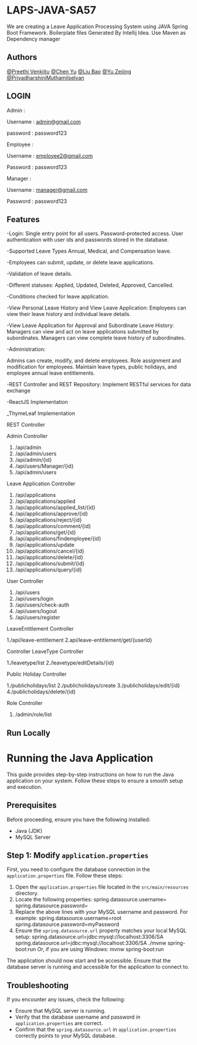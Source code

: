 # LAPS-JAVA-SA57

We are creating a Leave Application Processing System using JAVA Spring Boot Framework. Boilerplate files Generated By Intellij Idea. Use Maven as Dependency manager


## Authors

[@Preethi Venkiitu](https://www.github.com/preethivenkat5)
[@Chen Yu](https://www.github.com/chenyu-01)
[@Liu Bao](https://www.github.com/MozLau)
[@Yu Zeijing](https://www.github.com/CsCesium)
[@PriyadharshiniMuthamilselvan](https://www.github.com/PriyadharshiniMuthamilselvan)


## LOGIN
Admin :

Username : admin@gmail.com

password : password123

Employee :

Username : employee2@gmail.com

Password : password123

Manager :

Username : manager@gmail.com

Password : password123


## Features

-Login:
Single entry point for all users.
Password-protected access.
User authentication with user ids and passwords stored in the database.

-Supported Leave Types
Annual, Medical, and Compensation leave.

-Employees can submit, update, or delete leave applications.

-Validation of leave details.

-Different statuses: Applied, Updated, Deleted, Approved, Cancelled.

-Conditions checked for leave application.

-View Personal Leave History and View Leave Application:
Employees can view their leave history and individual leave details.

-View Leave Application for Approval and Subordinate Leave History:
Managers can view and act on leave applications submitted by subordinates.
Managers can view complete leave history of subordinates.

-Administration:

Admins can create, modify, and delete employees.
Role assignment and modification for employees.
Maintain leave types, public holidays, and employee annual leave entitlements.

-REST Controller and REST Repository:
Implement RESTful services for data exchange

-ReactJS Implementation

_ThymeLeaf Implementation






REST Controller

Admin Controller
1. /api/admin
2. /api/admin/users
3. /api/admin/{id}
4. /api/users/Manager/{id}
5. /api/admin/users

Leave Application Controller
1. /api/applications
2. /api/applications/applied
3. /api/applications/applied_list/{id}
4. /api/applications/approve/{id}
5. /api/applications/reject/{id}
6. /api/applications/comment/{id}
7. /api/applications/get/{id}
8. /api/applications/findemployee/{id}
9. /api/applications/update
10. /api/applications/cancel/{id}
11. /api/applications/delete/{id}
12. /api/applications/submit/{id}
13. /api/applications/query/{id}

User Controller

1. /api/users
2. /api/users/login
3. /api/users/check-auth
4. /api/users/logout
5. /api/users/register


LeaveEntitlement Controller

1./api/leave-entitlement
2.api/leave-entitlement/get/{userId}

Controller
LeaveType Controller

1./leavetype/list
2./leavetype/editDetails/{id}

Public Holiday Controller

1./publicholidays/list
2./publicholidays/create
3./publicholidays/edit/{id}
4./publicholidays/delete/{id}

Role Controller

1. /admin/role/list




## Run Locally

# Running the Java Application

This guide provides step-by-step instructions on how to run the Java application on your system. Follow these steps to ensure a smooth setup and execution.

## Prerequisites

Before proceeding, ensure you have the following installed:
- Java (JDK)
- MySQL Server

## Step 1: Modify `application.properties`

First, you need to configure the database connection in the `application.properties` file. Follow these steps:

1. Open the `application.properties` file located in the `src/main/resources` directory.
2. Locate the following properties:
spring.datasource.username=
spring.datasource.password=
3. Replace the above lines with your MySQL username and password. For example:
spring.datasource.username=root
spring.datasource.password=myPassword
4. Ensure the `spring.datasource.url` property matches your local MySQL setup:
spring.datasource.url=jdbc:mysql://localhost:3306/SA
spring.datasource.url=jdbc:mysql://localhost:3306/SA
./mvnw spring-boot:run
Or, if you are using Windows:
mvnw spring-boot:run

The application should now start and be accessible. Ensure that the database server is running and accessible for the application to connect to.

## Troubleshooting

If you encounter any issues, check the following:

- Ensure that MySQL server is running.
- Verify that the database username and password in `application.properties` are correct.
- Confirm that the `spring.datasource.url` in `application.properties` correctly points to your MySQL database.

